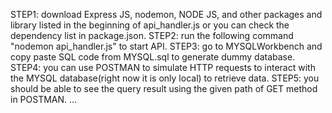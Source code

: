 STEP1: download Express JS, nodemon, NODE JS, and other packages and library listed in the beginning of api_handler.js
or you can check the dependency list in package.json.
STEP2: run the following command "nodemon api_handler.js" to start API.
STEP3: go to MYSQLWorkbench and copy paste SQL code from MYSQL.sql to generate dummy database.
STEP4: you can use POSTMAN to simulate HTTP requests to interact with the MYSQL database(right now it is only local) to
retrieve data.
STEP5: you should be able to see the query result using the given path of GET method in POSTMAN.
...
